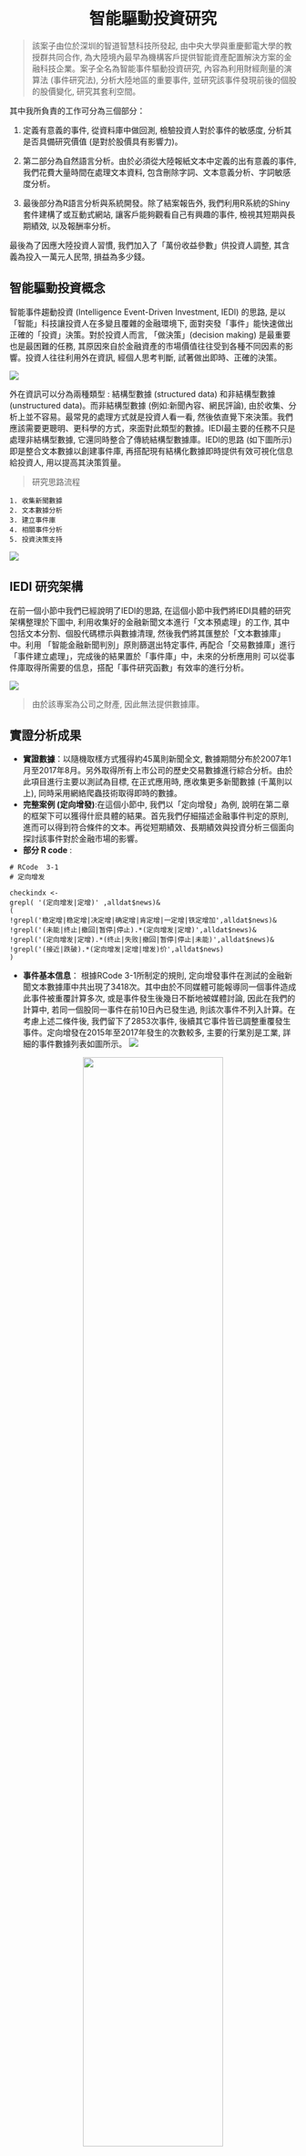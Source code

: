 

# <center>智能驅動投資研究</center>


>該案子由位於深圳的智道智慧科技所發起, 由中央大學與重慶郵電大學的教授群共同合作, 為大陸境內最早為機構客戶提供智能資產配置解決方案的金融科技企業。案子全名為智能事件驅動投資研究, 內容為利用財經劑量的演算法 (事件研究法), 分析大陸地區的重要事件, 並研究該事件發現前後的個股的股價變化, 研究其套利空間。

其中我所負責的工作可分為三個部分：

1. 定義有意義的事件, 從資料庫中做回測, 檢驗投資人對於事件的敏感度, 分析其是否具備研究價值 (是對於股價具有影響力)。

2. 第二部分為自然語言分析。由於必須從大陸報紙文本中定義的出有意義的事件, 我們花費大量時間在處理文本資料, 包含刪除字詞、文本意義分析、字詞敏感度分析。

3. 最後部分為R語言分析與系統開發。除了結案報告外, 我們利用R系統的Shiny套件建構了或互動式網站, 讓客戶能夠觀看自己有興趣的事件, 檢視其短期與長期績效, 以及報酬率分析。

最後為了因應大陸投資人習慣, 我們加入了「萬份收益參數」供投資人調整, 其含義為投入一萬元人民幣, 損益為多少錢。



## 智能驅動投資概念


智能事件趨動投資 (Intelligence Event-Driven Investment, IEDI) 的思路, 是以「智能」科技讓投資人在多變且覆雜的金融環境下, 面對突發「事件」能快速做出正確的「投資」決策。對於投資人而言, 「做決策」(decision making) 是最重要也是最困難的任務, 其原因來自於金融資產的市場價值往往受到各種不同因素的影響。投資人往往利用外在資訊, 經個人思考判斷, 試著做出即時、正確的決策。

![](https://i.imgur.com/RPqGTsS.png)

外在資訊可以分為兩種類型 : 結構型數據 (structured data) 和非結構型數據 (unstructured data)。而非結構型數據 (例如:新聞內容、網民評論), 由於收集、分析上並不容易。最常見的處理方式就是投資人看一看, 然後依直覺下來決策。我們應該需要更聰明、更科學的方式，來面對此類型的數據。IEDI最主要的任務不只是處理非結構型數據, 它還同時整合了傳統結構型數據庫。IEDI的思路 (如下圖所示) 即是整合文本數據以創建事件庫, 再搭配現有結構化數據即時提供有效可視化信息給投資人, 用以提高其決策質量。

>研究思路流程
>
    1. 收集新聞數據
    2. 文本數據分析
    3. 建立事件庫
    4. 相關事件分析
    5. 投資決策支持
    
![](https://i.imgur.com/3ha4JVL.png)

## IEDI 研究架構
在前一個小節中我們已經說明了IEDI的思路, 在這個小節中我們將IEDI具體的研究架構整理於下圖中, 利用收集好的金融新聞文本進行「文本預處理」的工作, 其中包括文本分割、個股代碼標示與數據清理, 然後我們將其匯整於「文本數據庫」中。利用 「智能金融新聞判別」原則篩選出特定事件, 再配合「交易數據庫」進行「事件建立處理」，完成後的結果置於「事件庫」中，未來的分析應用則 可以從事件庫取得所需要的信息，搭配「事件研究函數」有效率的進行分析。

![](https://i.imgur.com/GvwXuho.png)

>由於該專案為公司之財產, 因此無法提供數據庫。


## 實證分析成果
* **實證數據**：以隨機取樣方式獲得約45萬則新聞全文, 數據期間分布於2007年1月至2017年8月。另外取得所有上市公司的歷史交易數據進行綜合分析。由於此項目進行主要以測試為目標, 在正式應用時, 應收集更多新聞數據 (千萬則以上), 同時采用網絡爬蟲技術取得即時的數據。
* **完整案例 (定向增發)**:在這個小節中, 我們以「定向增發」為例, 說明在第二章的框架下可以獲得什麽具體的結果。首先我們仔細描述金融事件判定的原則, 進而可以得到符合條件的文本。再從短期績效、長期績效與投資分析三個面向探討該事件對於金融市場的影響。
* **部分 R code** :
```
# RCode  3-1
# 定向增发

checkindx <-
grepl( '(定向增发|定增)' ,alldat$news)&
( 
!grepl('稳定增|稳定增|决定增|确定增|肯定增|一定增|铁定增加',alldat$news)& 
!grepl('(未能|终止|撤回|暂停|停止).*(定向增发|定增)',alldat$news)& 
!grepl('(定向增发|定增).*(终止|失败|撤回|暂停|停止|未能)',alldat$news)& 
!grepl('(接近|跌破).*(定向增发|定增|增发)价',alldat$news)
)

```
* **事件基本信息**：
根據RCode 3-1所制定的規則, 定向增發事件在測試的金融新聞文本數據庫中共出現了3418次。其中由於不同媒體可能報導同一個事件造成此事件被重覆計算多次, 或是事件發生後幾日不斷地被媒體討論, 因此在我們的計算中, 若同一個股同一事件在前10日內已發生過, 則該次事件不列入計算。在考慮上述二條件後, 我們留下了2853次事件, 後續其它事件皆已調整重覆發生事件。定向增發在2015年至2017年發生的次數較多, 主要的行業別是工業, 詳細的事件數據列表如圖所示。
![](https://i.imgur.com/jIkxarA.png)
<center><img src="https://i.imgur.com/cLOpzar.png" width="70%"></center>
<center><img src="https://i.imgur.com/ekuPXHv.png" width="70%"></center>
<center><img src="https://i.imgur.com/xf484mr.png" width="70%"></center>
<center><img src="https://i.imgur.com/5wnn21C.png" width="70%"></center>


* **投資分析**：
「定向增發」對於企業來說應該是一個正面的信息, 然而在我們的實證中卻得到不同的結 果。短期績效 (10日) 中的累積異常報酬並不明顯, 而長期績效 (60日) 中的累積異常報酬甚至 為反向的結果。在這個小節中, 我們擴大事件窗口為事件日前60日到事件發生後60日以, 進 一步去探討為什麽定向增發事件會產生與文獻上不同的結果。相關結果如圖所示, 其中有 二個結論是值得註意的。首先, 定向增發事件發生的期間, 市場普遍呈現多頭, 從事件發生前 60日到事件日後60日, 平均而言市場累積報酬率超過7.5%。再者, 個股的原始報酬率也與市場報酬相似呈現向上的趨勢, 但是在事件出現在媒體之前, 原始報酬率就已經上漲約7.5%, 我們認為這可能是「信息不對稱」所造成的結果。換句話說, 在中國市場中很多對於個股有利的信息在公開之前, 早已經被部分投資人所掌握, 所以提前反應了該事件的影響。
<center><img src="https://i.imgur.com/yFpnUGw.png" width="70%"></center>
<center><img src="https://i.imgur.com/ek0FLOC.png" width="70%"></center>
<center><img src="https://i.imgur.com/fSO338j.png" width="70%"></center>
